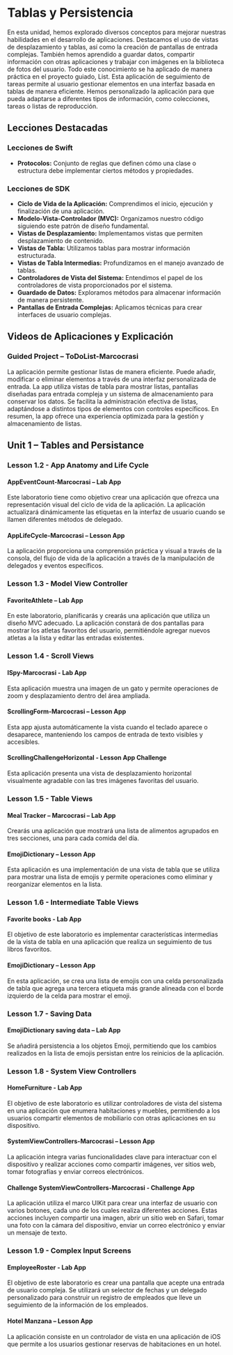 # **Tablas y Persistencia**

En esta unidad, hemos explorado diversos conceptos para mejorar nuestras habilidades en el desarrollo de aplicaciones. Destacamos el uso de vistas de desplazamiento y tablas, así como la creación de pantallas de entrada complejas. También hemos aprendido a guardar datos, compartir información con otras aplicaciones y trabajar con imágenes en la biblioteca de fotos del usuario. Todo este conocimiento se ha aplicado de manera práctica en el proyecto guiado, List. Esta aplicación de seguimiento de tareas permite al usuario gestionar elementos en una interfaz basada en tablas de manera eficiente. Hemos personalizado la aplicación para que pueda adaptarse a diferentes tipos de información, como colecciones, tareas o listas de reproducción.

## **Lecciones Destacadas**

### **Lecciones de Swift**
- **Protocolos:** Conjunto de reglas que definen cómo una clase o estructura debe implementar ciertos métodos y propiedades.

### **Lecciones de SDK**
- **Ciclo de Vida de la Aplicación:** Comprendimos el inicio, ejecución y finalización de una aplicación.
- **Modelo-Vista-Controlador (MVC):** Organizamos nuestro código siguiendo este patrón de diseño fundamental.
- **Vistas de Desplazamiento:** Implementamos vistas que permiten desplazamiento de contenido.
- **Vistas de Tabla:** Utilizamos tablas para mostrar información estructurada.
- **Vistas de Tabla Intermedias:** Profundizamos en el manejo avanzado de tablas.
- **Controladores de Vista del Sistema:** Entendimos el papel de los controladores de vista proporcionados por el sistema.
- **Guardado de Datos:** Exploramos métodos para almacenar información de manera persistente.
- **Pantallas de Entrada Complejas:** Aplicamos técnicas para crear interfaces de usuario complejas.

## **Videos de Aplicaciones y Explicación**

### **Guided Project – ToDoList-Marcocrasi**
La aplicación permite gestionar listas de manera eficiente. Puede añadir, modificar o eliminar elementos a través de una interfaz personalizada de entrada. La app utiliza vistas de tabla para mostrar listas, pantallas diseñadas para entrada compleja y un sistema de almacenamiento para conservar los datos. Se facilita la administración efectiva de listas, adaptándose a distintos tipos de elementos con controles específicos. En resumen, la app ofrece una experiencia optimizada para la gestión y almacenamiento de listas.

## **Unit 1 – Tables and Persistance**

### **Lesson 1.2 - App Anatomy and Life Cycle**

#### **AppEventCount-Marcocrasi – Lab App**
Este laboratorio tiene como objetivo crear una aplicación que ofrezca una representación visual del ciclo de vida de la aplicación. La aplicación actualizará dinámicamente las etiquetas en la interfaz de usuario cuando se llamen diferentes métodos de delegado.

#### **AppLifeCycle-Marcocrasi – Lesson App**
La aplicación proporciona una comprensión práctica y visual a través de la consola, del flujo de vida de la aplicación a través de la manipulación de delegados y eventos específicos.

### **Lesson 1.3 - Model View Controller**

#### **FavoriteAthlete – Lab App**
En este laboratorio, planificarás y crearás una aplicación que utiliza un diseño MVC adecuado. La aplicación constará de dos pantallas para mostrar los atletas favoritos del usuario, permitiéndole agregar nuevos atletas a la lista y editar las entradas existentes.

### **Lesson 1.4 - Scroll Views**

#### **ISpy-Marcocrasi - Lab App**
Esta aplicación muestra una imagen de un gato y permite operaciones de zoom y desplazamiento dentro del área ampliada.

#### **ScrollingForm-Marcocrasi – Lesson App**
Esta app ajusta automáticamente la vista cuando el teclado aparece o desaparece, manteniendo los campos de entrada de texto visibles y accesibles.

#### **ScrollingChallengeHorizontal - Lesson App Challenge**
Esta aplicación presenta una vista de desplazamiento horizontal visualmente agradable con las tres imágenes favoritas del usuario.

### **Lesson 1.5 - Table Views**

#### **Meal Tracker – Marcocrasi – Lab App**
Crearás una aplicación que mostrará una lista de alimentos agrupados en tres secciones, una para cada comida del día.

#### **EmojiDictionary – Lesson App**
Esta aplicación es una implementación de una vista de tabla que se utiliza para mostrar una lista de emojis y permite operaciones como eliminar y reorganizar elementos en la lista.

### **Lesson 1.6 - Intermediate Table Views**

#### **Favorite books - Lab App**
El objetivo de este laboratorio es implementar características intermedias de la vista de tabla en una aplicación que realiza un seguimiento de tus libros favoritos.

#### **EmojiDictionary – Lesson App**
En esta aplicación, se crea una lista de emojis con una celda personalizada de tabla que agrega una tercera etiqueta más grande alineada con el borde izquierdo de la celda para mostrar el emoji.

### **Lesson 1.7 - Saving Data**

#### **EmojiDictionary saving data – Lab App**
Se añadirá persistencia a los objetos Emoji, permitiendo que los cambios realizados en la lista de emojis persistan entre los reinicios de la aplicación.

### **Lesson 1.8 - System View Controllers**

#### **HomeFurniture - Lab App**
El objetivo de este laboratorio es utilizar controladores de vista del sistema en una aplicación que enumera habitaciones y muebles, permitiendo a los usuarios compartir elementos de mobiliario con otras aplicaciones en su dispositivo.

#### **SystemViewControllers-Marcocrasi – Lesson App**
La aplicación integra varias funcionalidades clave para interactuar con el dispositivo y realizar acciones como compartir imágenes, ver sitios web, tomar fotografías y enviar correos electrónicos.

#### **Challenge SystemViewControllers-Marcocrasi - Challenge App**
La aplicación utiliza el marco UIKit para crear una interfaz de usuario con varios botones, cada uno de los cuales realiza diferentes acciones. Estas acciones incluyen compartir una imagen, abrir un sitio web en Safari, tomar una foto con la cámara del dispositivo, enviar un correo electrónico y enviar un mensaje de texto.

### **Lesson 1.9 - Complex Input Screens**

#### **EmployeeRoster - Lab App**
El objetivo de este laboratorio es crear una pantalla que acepte una entrada de usuario compleja. Se utilizará un selector de fechas y un delegado personalizado para construir un registro de empleados que lleve un seguimiento de la información de los empleados.

#### **Hotel Manzana – Lesson App**
La aplicación consiste en un controlador de vista en una aplicación de iOS que permite a los usuarios gestionar reservas de habitaciones en un hotel.
